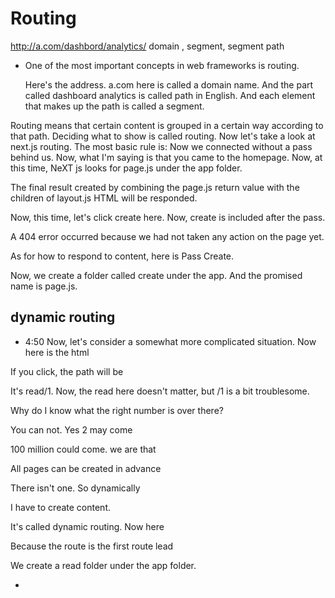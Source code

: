 # Routing
http://a.com/dashbord/analytics/
      domain , segment, segment
                path

- One of the most important concepts in web frameworks is routing.

  Here's the address. a.com here is called a domain name.
And the part called dashboard analytics is called path in English.
And each element that makes up the path is called a segment.

Routing means that certain content is grouped in a certain way according to that path.
Deciding what to show is called routing.
  Now let's take a look at next.js routing.
The most basic rule is: Now we connected without a pass behind us.
Now, what I'm saying is that you came to the homepage. Now, at this time, NeXT js looks for page.js under the app folder.


The final result created by combining the page.js return value with the children of layout.js
HTML will be responded.

  Now, this time, let's click create here. Now, create is included after the pass.

  A 404 error occurred because we had not taken any action on the page yet.

As for how to respond to content, here is Pass Create.

Now, we create a folder called create under the app. And the promised name is page.js.

## dynamic routing
- 4:50
Now, let's consider a somewhat more complicated situation. Now here is the html

If you click, the path will be

It's read/1. Now, the read here doesn't matter, but /1 is a bit troublesome.

Why do I know what the right number is over there?

You can not. Yes 2 may come

100 million could come. we are that

All pages can be created in advance

There isn't one. So dynamically

I have to create content.

It's called dynamic routing. Now here

Because the route is the first route lead

We create a read folder under the app folder.

- 
